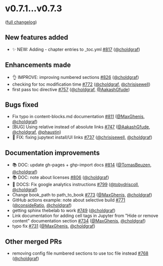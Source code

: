 # v0.7.1...v0.7.3

([full changelog](https://github.com/jupyter-book/jupyter-book/compare/v0.7.1...v0.7.3))

## New features added

- ✨ NEW: Adding - chapter entries to _toc.yml [#817](https://github.com/jupyter-book/jupyter-book/pull/817) ([@choldgraf](https://github.com/choldgraf))

## Enhancements made

- 👌 IMPROVE: improving numbered sections [#826](https://github.com/jupyter-book/jupyter-book/pull/826) ([@choldgraf](https://github.com/choldgraf))
- checking for toc modification time [#772](https://github.com/jupyter-book/jupyter-book/pull/772) ([@choldgraf](https://github.com/choldgraf), [@chrisjsewell](https://github.com/chrisjsewell))
- first pass toc directive [#757](https://github.com/jupyter-book/jupyter-book/pull/757) ([@choldgraf](https://github.com/choldgraf), [@AakashGfude](https://github.com/AakashGfude))

## Bugs fixed

- Fix typo in content-blocks.md documentation [#811](https://github.com/jupyter-book/jupyter-book/pull/811) ([@MaxGhenis](https://github.com/MaxGhenis), [@choldgraf](https://github.com/choldgraf))
- [BUG] Using relative instead of absolute links [#747](https://github.com/jupyter-book/jupyter-book/pull/747) ([@AakashGfude](https://github.com/AakashGfude), [@choldgraf](https://github.com/choldgraf), [@phaustin](https://github.com/phaustin))
- 🐛 FIX: fixing jupytext install/UI links [#737](https://github.com/jupyter-book/jupyter-book/pull/737) ([@chrisjsewell](https://github.com/chrisjsewell), [@choldgraf](https://github.com/choldgraf))

## Documentation improvements

- 📚 DOC: update gh-pages + ghp-import docs [#814](https://github.com/jupyter-book/jupyter-book/pull/814) ([@TomasBeuzen](https://github.com/TomasBeuzen), [@choldgraf](https://github.com/choldgraf))
- 📚 DOC: note about licenses [#806](https://github.com/jupyter-book/jupyter-book/pull/806) ([@choldgraf](https://github.com/choldgraf))
- 📖 DOCS: Fix google analytics instructions [#799](https://github.com/jupyter-book/jupyter-book/pull/799) ([@tobydriscoll](https://github.com/tobydriscoll), [@choldgraf](https://github.com/choldgraf))
- Change book_path to path_to_book [#773](https://github.com/jupyter-book/jupyter-book/pull/773) ([@MaxGhenis](https://github.com/MaxGhenis), [@choldgraf](https://github.com/choldgraf))
- GitHub actions example: note about selective build [#771](https://github.com/jupyter-book/jupyter-book/pull/771) ([@consideRatio](https://github.com/consideRatio), [@choldgraf](https://github.com/choldgraf))
- getting sphinx thebelab to work [#749](https://github.com/jupyter-book/jupyter-book/pull/749) ([@choldgraf](https://github.com/choldgraf))
- Link documentation for adding cell tags in Jupyter from "Hide or remove content" documentation section [#734](https://github.com/jupyter-book/jupyter-book/pull/734) ([@MaxGhenis](https://github.com/MaxGhenis), [@choldgraf](https://github.com/choldgraf))
- typo fix [#731](https://github.com/jupyter-book/jupyter-book/pull/731) ([@MaxGhenis](https://github.com/MaxGhenis), [@choldgraf](https://github.com/choldgraf))

## Other merged PRs

- removing config file numbered sections to use toc file instead [#768](https://github.com/jupyter-book/jupyter-book/pull/768) ([@choldgraf](https://github.com/choldgraf))

